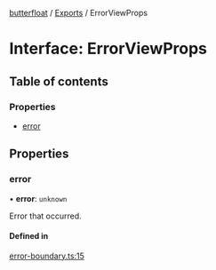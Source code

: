 [butterfloat](../README.md) / [Exports](../modules.md) / ErrorViewProps

# Interface: ErrorViewProps

## Table of contents

### Properties

- [error](ErrorViewProps.md#error)

## Properties

### error

• **error**: `unknown`

Error that occurred.

#### Defined in

[error-boundary.ts:15](https://github.com/WorldMaker/butterfloat/blob/75c28b8/error-boundary.ts#L15)
